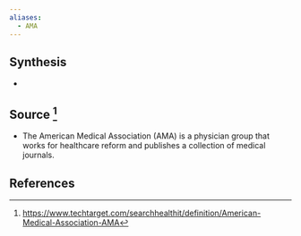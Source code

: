 ```yaml
---
aliases:
  - AMA
---
```

## Synthesis
- 
## Source [^1]
- The American Medical Association (AMA) is a physician group that works for healthcare reform and publishes a collection of medical journals.
## References

[^1]: https://www.techtarget.com/searchhealthit/definition/American-Medical-Association-AMA